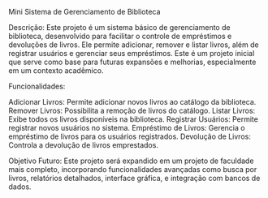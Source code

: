 Mini Sistema de Gerenciamento de Biblioteca

Descrição: Este projeto é um sistema básico de gerenciamento de biblioteca, desenvolvido para facilitar o controle de empréstimos e devoluções de livros. Ele permite adicionar, remover e listar livros, além de registrar usuários e gerenciar seus empréstimos. Este é um projeto inicial que serve como base para futuras expansões e melhorias, especialmente em um contexto acadêmico.

Funcionalidades:

Adicionar Livros: Permite adicionar novos livros ao catálogo da biblioteca.
Remover Livros: Possibilita a remoção de livros do catálogo.
Listar Livros: Exibe todos os livros disponíveis na biblioteca.
Registrar Usuários: Permite registrar novos usuários no sistema.
Empréstimo de Livros: Gerencia o empréstimo de livros para os usuários registrados.
Devolução de Livros: Controla a devolução de livros emprestados.


Objetivo Futuro: Este projeto será expandido em um projeto de faculdade mais completo, incorporando funcionalidades avançadas como busca por livros, relatórios detalhados, interface gráfica, e integração com bancos de dados.
